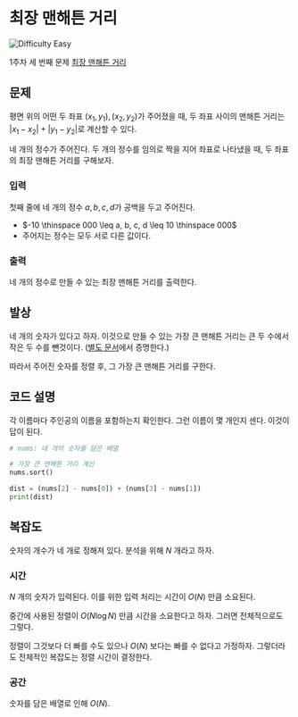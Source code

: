 # 최장 맨해튼 거리

![Difficulty Easy](https://img.shields.io/badge/Difficulty-Easy-green)

1주차 세 번째 문제 [최장 맨해튼 거리][problem]

[problem]: https://edu.goorm.io/learn/lecture/33428/%EC%95%8C%EA%B3%A0%EB%A6%AC%EC%A6%98-%EB%A8%BC%EB%8D%B0%EC%9D%B4-%EC%B1%8C%EB%A6%B0%EC%A7%80-%EC%8B%9C%EC%A6%8C1/lesson/1665443/1%EC%A3%BC%EC%B0%A8-%EB%AC%B8%EC%A0%9C-3-%EC%B5%9C%EC%9E%A5-%EB%A7%A8%ED%95%B4%ED%8A%BC-%EA%B1%B0%EB%A6%AC



## 문제

평면 위의 어떤 두 좌표 $(x_1, y_1), (x_2, y_2)$가 주어졌을 때, 두 좌표 사이의 맨해튼 거리는 $|x_1 - x_2| + |y_1 - y_2|$로 계산할 수 있다.

네 개의 정수가 주어진다. 두 개의 정수를 임의로 짝을 지어 좌표로 나타냈을 때, 두 좌표의 최장 맨해튼 거리를 구해보자.

### 입력

첫째 줄에 네 개의 정수 $a, b, c, d$가 공백을 두고 주어진다.

- $-10 \thinspace 000 \leq a, b, c, d \leq 10 \thinspace 000$
- 주어지는 정수는 모두 서로 다른 값이다.

### 출력

네 개의 정수로 만들 수 있는 최장 맨해튼 거리를 출력한다.



## 발상

네 개의 숫자가 있다고 하자.
이것으로 만들 수 있는 가장 큰 맨해튼 거리는 큰 두 수에서 작은 두 수를 뺀것이다.
([별도 문서][proof]에서 증명한다.)

[proof]: ./PROOF.md

따라서 주어진 숫자를 정렬 후, 그 가장 큰 맨해튼 거리를 구한다.


## 코드 설명

각 이름마다 주인공의 이름을 포함하는지 확인한다.
그런 이름이 몇 개인지 센다.
이것이 답이 된다.

```python
# nums: 네 개의 숫자를 담은 배열

# 가장 큰 맨해튼 거리 계산
nums.sort()

dist = (nums[2] - nums[0]) + (nums[3] - nums[1])
print(dist)
```



## 복잡도

숫자의 개수가 네 개로 정해져 있다.
분석을 위해 $N$ 개라고 하자.



### 시간

$N$ 개의 숫자가 입력된다.
이를 위한 입력 처리는 시간이 $O(N)$ 만큼 소요된다.

중간에 사용된 정렬이 $O(N \log N)$ 만큼 시간을 소요한다고 하자.
그러면 전체적으로도 그렇다.

정렬이 그것보다 더 빠를 수도 있으나 $O(N)$ 보다는 빠를 수 없다고 가정하자.
그렇더라도 전체적인 복잡도는 정렬 시간이 결정한다.



### 공간

숫자를 담은 배열로 인해 $O(N)$.
